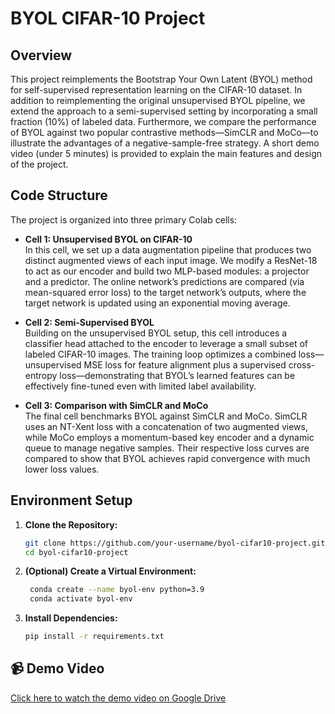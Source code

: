 # BYOL CIFAR-10 Project

## Overview
This project reimplements the Bootstrap Your Own Latent (BYOL) method for self-supervised representation learning on the CIFAR-10 dataset. In addition to reimplementing the original unsupervised BYOL pipeline, we extend the approach to a semi-supervised setting by incorporating a small fraction (10%) of labeled data. Furthermore, we compare the performance of BYOL against two popular contrastive methods—SimCLR and MoCo—to illustrate the advantages of a negative-sample-free strategy. A short demo video (under 5 minutes) is provided to explain the main features and design of the project.

## Code Structure
The project is organized into three primary Colab cells:
- **Cell 1: Unsupervised BYOL on CIFAR-10**  
  In this cell, we set up a data augmentation pipeline that produces two distinct augmented views of each input image. We modify a ResNet-18 to act as our encoder and build two MLP-based modules: a projector and a predictor. The online network’s predictions are compared (via mean-squared error loss) to the target network’s outputs, where the target network is updated using an exponential moving average.
  
- **Cell 2: Semi-Supervised BYOL**  
  Building on the unsupervised BYOL setup, this cell introduces a classifier head attached to the encoder to leverage a small subset of labeled CIFAR-10 images. The training loop optimizes a combined loss—unsupervised MSE loss for feature alignment plus a supervised cross-entropy loss—demonstrating that BYOL’s learned features can be effectively fine-tuned even with limited label availability.
  
- **Cell 3: Comparison with SimCLR and MoCo**  
  The final cell benchmarks BYOL against SimCLR and MoCo. SimCLR uses an NT-Xent loss with a concatenation of two augmented views, while MoCo employs a momentum-based key encoder and a dynamic queue to manage negative samples. Their respective loss curves are compared to show that BYOL achieves rapid convergence with much lower loss values.

## Environment Setup

1. **Clone the Repository:**

   ```bash
   git clone https://github.com/your-username/byol-cifar10-project.git
   cd byol-cifar10-project

2. **(Optional) Create a Virtual Environment:**
   ```bash
    conda create --name byol-env python=3.9
    conda activate byol-env

3. **Install Dependencies:**
    ```bash
   pip install -r requirements.txt

## 📹 Demo Video
[Click here to watch the demo video on Google Drive](https://drive.google.com/file/d/1-L8-U4Up1b1_qYTj-EZttpTH2phZi9gR/view?usp=sharing)

